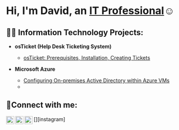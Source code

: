 <h1>Hi, I'm David, an <a href="https://www.linkedin.com/in/david-silva-74893b137/">IT Professional</a>☺</h1>

<h2>👨‍💻 Information Technology Projects:</h2>

- <b>osTicket (Help Desk Ticketing System)</b>
  - [osTicket: Prerequisites, Installation, Creating Tickets](https://github.com/DavidsilvaD/osticket-prereqs)

- <b>Microsoft Azure</b>
  - [Configuring On-premises Active Directory within Azure VMs](https://github.com/DavidsilvaD/Microsoft-Azure)
  - 

<h2>🤳Connect with me:</h2>

[<img align="left" alt="Josh | Twitter" width="22px" src="https://cdn.jsdelivr.net/npm/simple-icons@v3/icons/twitter.svg" />][twitter]
[<img align="left" alt="Josh | LinkedIn" width="22px" src="https://cdn.jsdelivr.net/npm/simple-icons@v3/icons/linkedin.svg" />][linkedin]
[<img align="left" alt="Josh | Instagram" width="22px" src="https://cdn.jsdelivr.net/npm/simple-icons@v3/icons/instagram.svg" />][instagram]

[twitter]: 
[instagram]: 
[linkedin]: https://www.linkedin.com/in/david-silva-74893b137/

